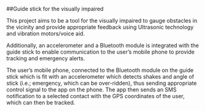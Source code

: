 ##Guide stick for the visually impaired

This project aims to be a tool for the visually impaired to gauge obstacles in the vicinity and provide appropriate feedback using Ultrasonic technology and vibration motors/voice aid. 

Additionally, an accelerometer and a Bluetooth module is integrated with the guide stick to enable communication to the user’s mobile phone to provide tracking and emergency alerts. 

The user’s mobile phone, connected to the Bluetooth module on the guide stick which is fit with an accelerometer which detects shakes and angle of stick (i.e.; emergency, which can be over-ridden), thus sending appropriate control signal to the app on the phone. The app then sends an SMS notification to a selected contact with the GPS coordinates of the user, which can then be tracked.
